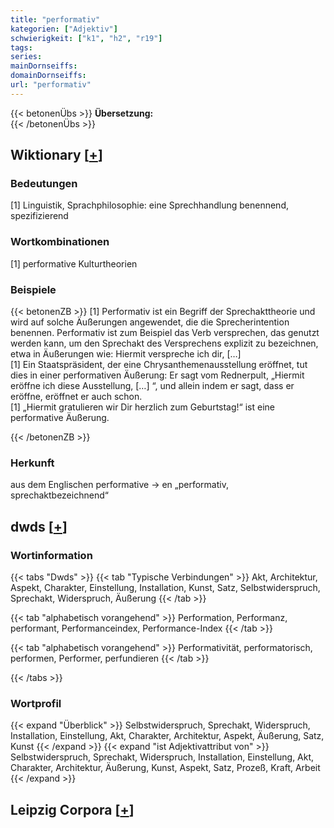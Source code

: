 ```yaml
---
title: "performativ"
kategorien: ["Adjektiv"]
schwierigkeit: ["k1", "h2", "r19"]
tags:
series:
mainDornseiffs:
domainDornseiffs:
url: "performativ"
---
```


{{< betonenÜbs >}}
**Übersetzung:**  
{{< /betonenÜbs >}}

## Wiktionary [[+](https://de.wiktionary.org/wiki/performativ)]

### Bedeutungen
[1] Linguistik, Sprachphilosophie: eine Sprechhandlung benennend, spezifizierend  

### Wortkombinationen
[1] performative Kulturtheorien  

### Beispiele
{{< betonenZB >}}
[1] Performativ ist ein Begriff der Sprechakttheorie und wird auf solche Äußerungen angewendet, die die Sprecherintention benennen. Performativ ist zum Beispiel das Verb versprechen, das genutzt werden kann, um den Sprechakt des Versprechens explizit zu bezeichnen, etwa in Äußerungen wie: Hiermit verspreche ich dir, […]  
[1] Ein Staatspräsident, der eine Chrysanthemenausstellung eröffnet, tut dies in einer performativen Äußerung: Er sagt vom Rednerpult, „Hiermit eröffne ich diese Ausstellung, […] “, und allein indem er sagt, dass er eröffne, eröffnet er auch schon.  
[1] „Hiermit gratulieren wir Dir herzlich zum Geburtstag!“ ist eine performative Äußerung.  

{{< /betonenZB >}}
### Herkunft
aus dem Englischen performative → en „performativ, sprechaktbezeichnend“  



## dwds [[+](https://www.dwds.de/wb/performativ)]

### Wortinformation
{{< tabs "Dwds" >}}
{{< tab "Typische Verbindungen" >}}
Akt, Architektur, Aspekt, Charakter, Einstellung, Installation, Kunst, Satz, Selbstwiderspruch, Sprechakt, Widerspruch, Äußerung
{{< /tab >}}

{{< tab "alphabetisch vorangehend" >}}
Performation, Performanz, performant, Performanceindex, Performance-Index
{{< /tab >}}

{{< tab "alphabetisch vorangehend" >}}
Performativität, performatorisch, performen, Performer, perfundieren
{{< /tab >}}

{{< /tabs >}}

### Wortprofil
{{< expand "Überblick" >}} Selbstwiderspruch, Sprechakt, Widerspruch, Installation, Einstellung, Akt, Charakter, Architektur, Aspekt, Äußerung, Satz, Kunst {{< /expand >}}
{{< expand "ist Adjektivattribut von" >}} Selbstwiderspruch, Sprechakt, Widerspruch, Installation, Einstellung, Akt, Charakter, Architektur, Äußerung, Kunst, Aspekt, Satz, Prozeß, Kraft, Arbeit {{< /expand >}}

## Leipzig Corpora [[+](https://corpora.uni-leipzig.de/en/res?word=performativ&corpusId=deu_newscrawl-public_2018)]

